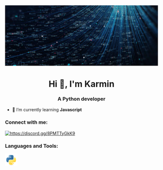 ![logo](https://github.com/JakubfromPoland/JakubfromPoland/blob/main/github-banner.jpg)
<h1 align="center">Hi 👋, I'm Karmin</h1>
<h3 align="center">A Python developer</h3>

- 🌱 I’m currently learning **Javascript**

<h3 align="left">Connect with me:</h3>
<p align="left">
<a href="https://discord.gg/8PMTTyGkK9" target="blank"><img align="center" src="https://raw.githubusercontent.com/rahuldkjain/github-profile-readme-generator/master/src/images/icons/Social/discord.svg" alt="https://discord.gg/8PMTTyGkK9" height="30" width="40" /></a>
</p>

<h3 align="left">Languages and Tools:</h3>
<p align="left"> <a href="https://www.python.org" target="_blank" rel="noreferrer"> <img src="https://raw.githubusercontent.com/devicons/devicon/master/icons/python/python-original.svg" alt="python" width="40" height="40"/> </a> </p>
